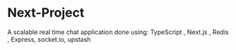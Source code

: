 # Next-Project
A scalable real time chat application done using: TypeScript , Next.js , Redis , Express, socket.io, upstash
